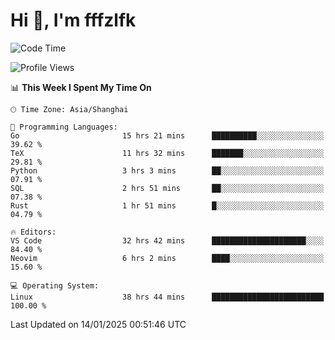 # Hi 👋, I'm fffzlfk

<!--START_SECTION:waka-->
![Code Time](http://img.shields.io/badge/Code%20Time-1%2C143%20hrs%2021%20mins-blue)

![Profile Views](http://img.shields.io/badge/Profile%20Views-0-blue)

📊 **This Week I Spent My Time On** 

```text
🕑︎ Time Zone: Asia/Shanghai

💬 Programming Languages: 
Go                       15 hrs 21 mins      ██████████░░░░░░░░░░░░░░░   39.62 % 
TeX                      11 hrs 32 mins      ███████░░░░░░░░░░░░░░░░░░   29.81 % 
Python                   3 hrs 3 mins        ██░░░░░░░░░░░░░░░░░░░░░░░   07.91 % 
SQL                      2 hrs 51 mins       ██░░░░░░░░░░░░░░░░░░░░░░░   07.38 % 
Rust                     1 hr 51 mins        █░░░░░░░░░░░░░░░░░░░░░░░░   04.79 % 

🔥 Editors: 
VS Code                  32 hrs 42 mins      █████████████████████░░░░   84.40 % 
Neovim                   6 hrs 2 mins        ████░░░░░░░░░░░░░░░░░░░░░   15.60 % 

💻 Operating System: 
Linux                    38 hrs 44 mins      █████████████████████████   100.00 % 
```


 Last Updated on 14/01/2025 00:51:46 UTC
<!--END_SECTION:waka-->
